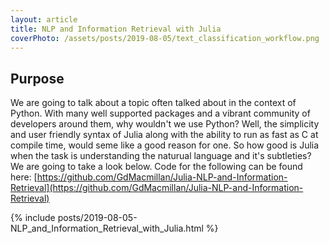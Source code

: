```yaml
---
layout: article
title: NLP and Information Retrieval with Julia
coverPhoto: /assets/posts/2019-08-05/text_classification_workflow.png
---
```


<!-- <p><img src="{{ site.baseurl }}/assets/posts/2019-08-05/text_classification_workflow.png" alt="pipes" /></p> -->

## Purpose

We are going to talk about a topic often talked about in the context of Python. With many well supported packages and a vibrant community of developers around them, why wouldn't we use Python? Well, the simplicity and user friendly syntax of Julia along with the ability to run as fast as C at compile time, would seme like a good reason for one. So how good is Julia when the task is understanding the naturual language and it's subtleties? We are going to take a look below. Code for the following can be found here:
[https://github.com/GdMacmillan/Julia-NLP-and-Information-Retrieval](https://github.com/GdMacmillan/Julia-NLP-and-Information-Retrieval)

{% include posts/2019-08-05-NLP_and_Information_Retrieval_with_Julia.html %}
